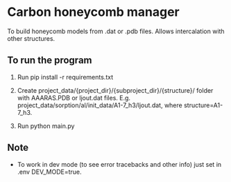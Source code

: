 # Carbon honeycomb manager

To build honeycomb models from .dat or .pdb files. Allows intercalation with other structures.

## To run the program

1. Run
   pip install -r requirements.txt

2. Create project_data/{project_dir}/{subproject_dir}/{structure}/ folder with AAARAS.PDB or ljout.dat files.
   E.g. project_data/sorption/al/init_data/A1-7_h3/ljout.dat, where structure=A1-7_h3.

3. Run
   python main.py

## Note

- To work in dev mode (to see error tracebacks and other info) just set in .env DEV_MODE=true.
